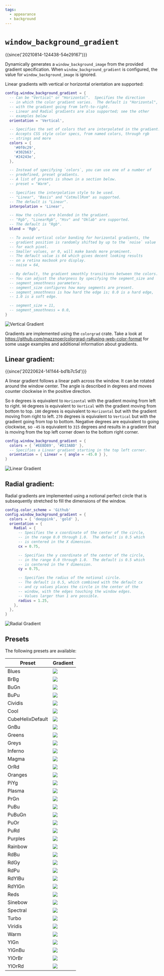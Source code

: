 ```yaml
---
tags:
  - appearance
  - background
---
```

# `window_background_gradient`

{{since('20210814-124438-54e29167')}}

Dynamically generates a `window_background_image` from the provided gradient
specification.  When `window_background_gradient` is configured, the value
for `window_background_image` is ignored.

Linear gradients with vertical or horizontal orientation are supported:

```lua
config.window_background_gradient = {
  -- Can be "Vertical" or "Horizontal".  Specifies the direction
  -- in which the color gradient varies.  The default is "Horizontal",
  -- with the gradient going from left-to-right.
  -- Linear and Radial gradients are also supported; see the other
  -- examples below
  orientation = 'Vertical',

  -- Specifies the set of colors that are interpolated in the gradient.
  -- Accepts CSS style color specs, from named colors, through rgb
  -- strings and more
  colors = {
    '#0f0c29',
    '#302b63',
    '#24243e',
  },

  -- Instead of specifying `colors`, you can use one of a number of
  -- predefined, preset gradients.
  -- A list of presets is shown in a section below.
  -- preset = "Warm",

  -- Specifies the interpolation style to be used.
  -- "Linear", "Basis" and "CatmullRom" as supported.
  -- The default is "Linear".
  interpolation = 'Linear',

  -- How the colors are blended in the gradient.
  -- "Rgb", "LinearRgb", "Hsv" and "Oklab" are supported.
  -- The default is "Rgb".
  blend = 'Rgb',

  -- To avoid vertical color banding for horizontal gradients, the
  -- gradient position is randomly shifted by up to the `noise` value
  -- for each pixel.
  -- Smaller values, or 0, will make bands more prominent.
  -- The default value is 64 which gives decent looking results
  -- on a retina macbook pro display.
  -- noise = 64,

  -- By default, the gradient smoothly transitions between the colors.
  -- You can adjust the sharpness by specifying the segment_size and
  -- segment_smoothness parameters.
  -- segment_size configures how many segments are present.
  -- segment_smoothness is how hard the edge is; 0.0 is a hard edge,
  -- 1.0 is a soft edge.

  -- segment_size = 11,
  -- segment_smoothness = 0.0,
}
```

![Vertical Gradient](../../../screenshots/vertical-gradient.png)

Gradients are implemented using the `colorgrad` crate.
Take a look at <https://github.com/mazznoer/colorgrad-rs#using-web-color-format>
for some usage examples and additional information about gradients.

## Linear gradient:

{{since('20220624-141144-bd1b7c5d')}}

A linear gradient follows a linear path across the window. It can be rotated
around the window center. The angle is described in degrees and moves 
counter clockwise in the positive direction.

So `0` degrees is equivalent to `Horizontal` with the gradient moving from left
to right. `90` degrees is equivalent to `Vertical` with the gradient moving from
bottom to top. `180` degrees is equivalent to `Horizontal` but with the gradient
moving from right to left. `270` degrees is equivalent to `Vertical` but with
the gradient going from top to bottom. Negative degrees are equivalent to going
clockwise, so `-45` is equivalent to `315` degrees and results in a gradient
that is moving from the top left corner down to the bottom right corner.

```lua
config.window_background_gradient = {
  colors = { '#EEBD89', '#D13ABD' },
  -- Specifies a Linear gradient starting in the top left corner.
  orientation = { Linear = { angle = -45.0 } },
}
```

![Linear Gradient](../../../screenshots/linear-gradient.png)

## Radial gradient:

Radial gradients are implemented using a notional perfect circle that is
subsequently stretched to fill the dimensions of the window.

```lua
config.color_scheme = 'Github'
config.window_background_gradient = {
  colors = { 'deeppink', 'gold' },
  orientation = {
    Radial = {
      -- Specifies the x coordinate of the center of the circle,
      -- in the range 0.0 through 1.0.  The default is 0.5 which
      -- is centered in the X dimension.
      cx = 0.75,

      -- Specifies the y coordinate of the center of the circle,
      -- in the range 0.0 through 1.0.  The default is 0.5 which
      -- is centered in the Y dimension.
      cy = 0.75,

      -- Specifies the radius of the notional circle.
      -- The default is 0.5, which combined with the default cx
      -- and cy values places the circle in the center of the
      -- window, with the edges touching the window edges.
      -- Values larger than 1 are possible.
      radius = 1.25,
    },
  },
}
```

![Radial Gradient](../../../screenshots/radial-gradient.png)

## Presets

The following presets are available:

|Preset|Gradient|
|------|--------|
|Blues|<img src="https://github.com/mazznoer/colorgrad-rs/raw/master/docs/images/preset/blues.png">|
|BrBg|<img src="https://github.com/mazznoer/colorgrad-rs/raw/master/docs/images/preset/br_bg.png">|
|BuGn|<img src="https://github.com/mazznoer/colorgrad-rs/raw/master/docs/images/preset/bu_gn.png">|
|BuPu|<img src="https://github.com/mazznoer/colorgrad-rs/raw/master/docs/images/preset/bu_pu.png">|
|Cividis|<img src="https://github.com/mazznoer/colorgrad-rs/raw/master/docs/images/preset/cividis.png">|
|Cool|<img src="https://github.com/mazznoer/colorgrad-rs/raw/master/docs/images/preset/cool.png">|
|CubeHelixDefault|<img src="https://github.com/mazznoer/colorgrad-rs/raw/master/docs/images/preset/cubehelix_default.png">|
|GnBu|<img src="https://github.com/mazznoer/colorgrad-rs/raw/master/docs/images/preset/gn_bu.png">|
|Greens|<img src="https://github.com/mazznoer/colorgrad-rs/raw/master/docs/images/preset/greens.png">|
|Greys|<img src="https://github.com/mazznoer/colorgrad-rs/raw/master/docs/images/preset/greys.png">|
|Inferno|<img src="https://github.com/mazznoer/colorgrad-rs/raw/master/docs/images/preset/inferno.png">|
|Magma|<img src="https://github.com/mazznoer/colorgrad-rs/raw/master/docs/images/preset/magma.png">|
|OrRd|<img src="https://github.com/mazznoer/colorgrad-rs/raw/master/docs/images/preset/or_rd.png">|
|Oranges|<img src="https://github.com/mazznoer/colorgrad-rs/raw/master/docs/images/preset/oranges.png">|
|PiYg|<img src="https://github.com/mazznoer/colorgrad-rs/raw/master/docs/images/preset/pi_yg.png">|
|Plasma|<img src="https://github.com/mazznoer/colorgrad-rs/raw/master/docs/images/preset/plasma.png">|
|PrGn|<img src="https://github.com/mazznoer/colorgrad-rs/raw/master/docs/images/preset/pr_gn.png">|
|PuBu|<img src="https://github.com/mazznoer/colorgrad-rs/raw/master/docs/images/preset/pu_bu.png">|
|PuBuGn|<img src="https://github.com/mazznoer/colorgrad-rs/raw/master/docs/images/preset/pu_bu_gn.png">|
|PuOr|<img src="https://github.com/mazznoer/colorgrad-rs/raw/master/docs/images/preset/pu_or.png">|
|PuRd|<img src="https://github.com/mazznoer/colorgrad-rs/raw/master/docs/images/preset/pu_rd.png">|
|Purples|<img src="https://github.com/mazznoer/colorgrad-rs/raw/master/docs/images/preset/purples.png">|
|Rainbow|<img src="https://github.com/mazznoer/colorgrad-rs/raw/master/docs/images/preset/rainbow.png">|
|RdBu|<img src="https://github.com/mazznoer/colorgrad-rs/raw/master/docs/images/preset/rd_bu.png">|
|RdGy|<img src="https://github.com/mazznoer/colorgrad-rs/raw/master/docs/images/preset/rd_gy.png">|
|RdPu|<img src="https://github.com/mazznoer/colorgrad-rs/raw/master/docs/images/preset/rd_pu.png">|
|RdYlBu|<img src="https://github.com/mazznoer/colorgrad-rs/raw/master/docs/images/preset/rd_yl_bu.png">|
|RdYlGn|<img src="https://github.com/mazznoer/colorgrad-rs/raw/master/docs/images/preset/rd_yl_gn.png">|
|Reds|<img src="https://github.com/mazznoer/colorgrad-rs/raw/master/docs/images/preset/reds.png">|
|Sinebow|<img src="https://github.com/mazznoer/colorgrad-rs/raw/master/docs/images/preset/sinebow.png">|
|Spectral|<img src="https://github.com/mazznoer/colorgrad-rs/raw/master/docs/images/preset/spectral.png">|
|Turbo|<img src="https://github.com/mazznoer/colorgrad-rs/raw/master/docs/images/preset/turbo.png">|
|Viridis|<img src="https://github.com/mazznoer/colorgrad-rs/raw/master/docs/images/preset/viridis.png">|
|Warm|<img src="https://github.com/mazznoer/colorgrad-rs/raw/master/docs/images/preset/warm.png">|
|YlGn|<img src="https://github.com/mazznoer/colorgrad-rs/raw/master/docs/images/preset/yl_gn.png">|
|YlGnBu|<img src="https://github.com/mazznoer/colorgrad-rs/raw/master/docs/images/preset/yl_gn_bu.png">|
|YlOrBr|<img src="https://github.com/mazznoer/colorgrad-rs/raw/master/docs/images/preset/yl_or_br.png">|
|YlOrRd|<img src="https://github.com/mazznoer/colorgrad-rs/raw/master/docs/images/preset/yl_or_rd.png">|
